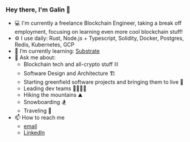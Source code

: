### Hey there, I'm Galin 👋

* 💻 I'm currently a freelance Blockchain Engineer, taking a break off employment, focusing on learning even more cool blockchain stuff!
* ⚙️ I use daily: Rust, Node.js + Typescript, Solidity, Docker, Postgres, Redis, Kubernetes, GCP
* 🌱 I’m currently learning: [Substrate](https://substrate.io/)
* 💬 Ask me about: 
  * Blockchain tech and all-crypto stuff ⛓
  * Software Design and Architecture 🏗️
  * Starting greenfield software projects and bringing them to live 🌱
  * Leading dev teams 👨‍👩‍👧‍👦
  * Hiking the mountains ⛰️
  * Snowboarding 🏂
  * Traveling 🥾
* 📫 How to reach me
  * [email](dev@galin.cc)
  * [LinkedIn](https://www.linkedin.com/in/galioy/) 
